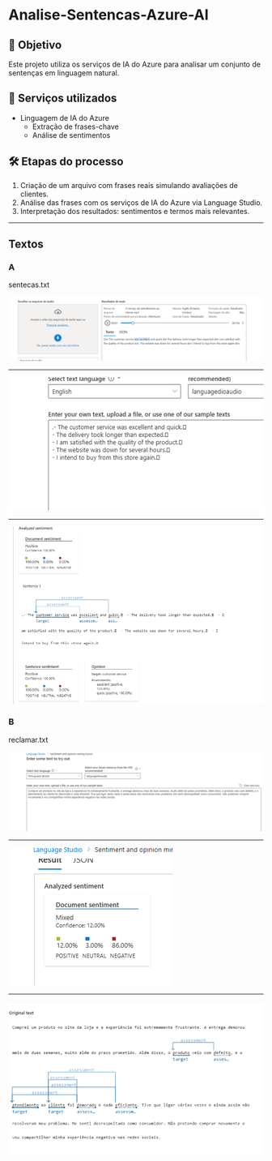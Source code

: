 # Analise-Sentencas-Azure-AI

## 💬 Objetivo

Este projeto utiliza os serviços de IA do Azure para analisar um conjunto de sentenças em linguagem natural.


## 🧠 Serviços utilizados

- Linguagem de IA do Azure
  - Extração de frases-chave
  - Análise de sentimentos

## 🛠️ Etapas do processo

1. Criação de um arquivo com frases reais simulando avaliações de clientes.
2. Análise das frases com os serviços de IA do Azure via Language Studio.
3. Interpretação dos resultados: sentimentos e termos mais relevantes.

---

## Textos
### A


sentecas.txt

![alt text](image-1.png)

---
![alt text](image.png)

---
![alt text](image-2.png)

### B
reclamar.txt

![alt text](image-3.png)

---
![alt text](image-4.png)

---
![alt text](image-5.png)

